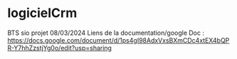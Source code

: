 # logicielCrm
BTS sio projet 08/03/2024
Liens de la documentation/google Doc :  https://docs.google.com/document/d/1ps4gI98AdxVxsBXmCDc4xtEX4bQPR-Y7hhZzstjYg0o/edit?usp=sharing
